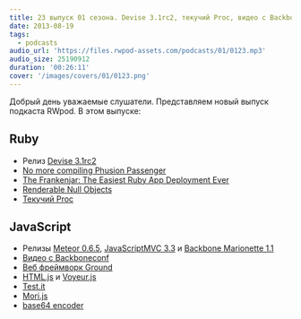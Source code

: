 ```yaml
---
title: 23 выпуск 01 сезона. Devise 3.1rc2, текучий Proc, видео с Backboneconf, mori.js и прочее
date: 2013-08-19
tags:
  - podcasts
audio_url: 'https://files.rwpod-assets.com/podcasts/01/0123.mp3'
audio_size: 25190912
duration: '00:26:11'
cover: '/images/covers/01/0123.png'
---
```


Добрый день уважаемые слушатели. Представляем новый выпуск подкаста RWpod. В этом выпуске:

## Ruby

- Релиз [Devise 3.1rc2](http://blog.plataformatec.com.br/2013/08/devise-3-1-now-with-more-secure-defaults/)
- [No more compiling Phusion Passenger](http://blog.phusion.nl/2013/08/15/no-more-compiling-phusion-passenger/)
- [The Frankenjar: The Easiest Ruby App Deployment Ever](http://hackers.lookout.com/2013/08/deploying-the-frankenjar/)
- [Renderable Null Objects](http://robots.thoughtbot.com/post/58313551647/renderable-null-objects)
- [Текучий Proc](http://victorarias.com.br/2013/08/13/leaky-ruby.html)

## JavaScript

- Релизы [Meteor 0.6.5](http://habrahabr.ru/post/190142/), [JavaScriptMVC 3.3](http://bitovi.com/blog/2013/08/javascriptmvc-3.3.html) и [Backbone Marionette 1.1](https://github.com/marionettejs/backbone.marionette/releases/tag/v1.1.0)
- [Видео с Backboneconf](http://backboneconf.com/)
- [Веб фреймворк Ground](http://gnd.io/)
- [HTML.js](http://nbubna.github.io/HTML/) и [Voyeur.js](http://dunxrion.github.io/voyeur.js/)
- [Test.it](http://titulus.github.io/testit/)
- [Mori.js](http://swannodette.github.io/mori/)
- [base64 encoder](http://jpillora.com/base64-encoder/)
